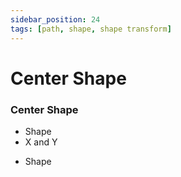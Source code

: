 ```yaml
---
sidebar_position: 24
tags: [path, shape, shape transform]
---
```


# Center Shape

<div className="patch-container">
    <div className="patch processor">
        <h3>Center Shape</h3>
        <ul className="inputs">
            <li>Shape</li>
            <li><span>X and Y</span></li>
        </ul>
        <ul className="outputs">
            <li>Shape</li>
        </ul>
    </div>
</div>
